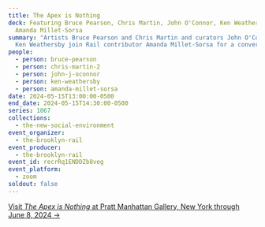 ```yaml
---
title: The Apex is Nothing
deck: Featuring Bruce Pearson, Chris Martin, John O'Connor, Ken Weathersby, and
  Amanda Millet-Sorsa
summary: "Artists Bruce Pearson and Chris Martin and curators John O'Connor and
  Ken Weathersby join Rail contributor Amanda Millet-Sorsa for a conversation. "
people:
  - person: bruce-pearson
  - person: chris-martin-2
  - person: john-j-oconnor
  - person: ken-weathersby
  - person: amanda-millet-sorsa
date: 2024-05-15T13:00:00-0500
end_date: 2024-05-15T14:30:00-0500
series: 1067
collections:
  - the-new-social-environment
event_organizer:
  - the-brooklyn-rail
event_producer:
  - the-brooklyn-rail
event_id: recrRq1ENDDZb8veg
event_platform:
  - zoom
soldout: false
---
```

[V﻿isit *The Apex is Nothing* at Pratt Manhattan Gallery, New York through June 8, 2024 →](https://www.pratt.edu/events/the-apex-is-nothing/)